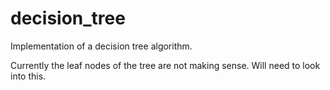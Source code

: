 # decision_tree

Implementation of a decision tree algorithm.

Currently the leaf nodes of the tree are not making sense. Will need to look into this.
